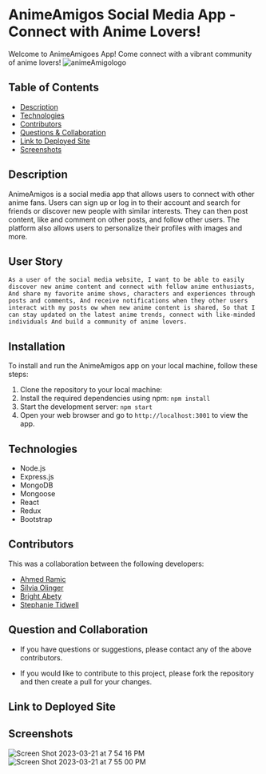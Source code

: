 # AnimeAmigos Social Media App - Connect with Anime Lovers!
Welcome to AnimeAmigoes App! Come connect with a vibrant community of anime lovers!
![animeAmigologo](https://user-images.githubusercontent.com/113262558/224212110-3107732e-25f7-4123-b8fe-b7b1a9100e26.png)


## Table of Contents

- [Description](#description)
- [Technologies](#technologies)
- [Contributors](#contributors)
- [Questions & Collaboration](#questions&collaboration)
- [Link to Deployed Site](#deployedsite)
- [Screenshots](#screenshots)

## Description

AnimeAmigos is a social media app that allows users to connect with other anime fans. Users can sign up or log in to their account and search for friends or discover new people with similar interests. They can then post content, like and comment on other posts, and follow other users. The platform also allows users to personalize their profiles with images and more.

## User Story

`As a user of the social media website,
I want to be able to easily discover new anime content and connect with fellow anime enthusiasts, 
And share my favorite anime shows, characters and experiences through posts and comments,
And receive notifications when they other users interact with my posts ow when new anime content is shared,
So that I can stay updated on the latest anime trends, connect with like-minded individuals
And build a community of anime lovers.`

## Installation
To install and run the AnimeAmigos app on your local machine, follow these steps:
1. Clone the repository to your local machine:
2. Install the required dependencies using npm: `npm install`
3. Start the development server: `npm start`
4. Open your web browser and go to `http://localhost:3001` to view the app.


## Technologies 
- Node.js
- Express.js
- MongoDB
- Mongoose
- React
- Redux
- Bootstrap

## Contributors
This was a collaboration between the following developers:
- [Ahmed Ramic](https://github.com/aramic11)
- [Silvia Olinger](https://github.com/silviaolinger)
- [Bright Abety](https://github.com/kagebright)
- [Stephanie Tidwell](https://github.com/stephtidwell)


## Question and Collaboration
- If you have questions or suggestions, please contact any of the above contributors.

- If you would like to contribute to this project, please fork the repository and then create a pull for your changes.

## Link to Deployed Site

## Screenshots
![Screen Shot 2023-03-21 at 7 54 16 PM](https://user-images.githubusercontent.com/113262558/226767867-7523d582-daf2-4cc7-a8bf-2d360821e7ab.png)
![Screen Shot 2023-03-21 at 7 55 00 PM](https://user-images.githubusercontent.com/113262558/226767876-9859859a-aa8b-44f6-a2a5-88b689d7d303.png)



